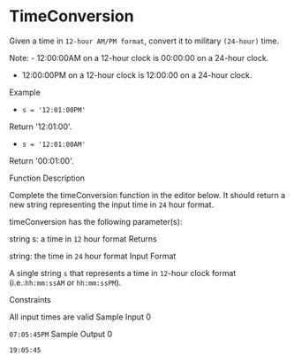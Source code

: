 # TimeConversion

Given a time in `12-hour AM/PM format`, convert it to military `(24-hour)` time.

Note: - 12:00:00AM on a 12-hour clock is 00:00:00 on a 24-hour clock.

- 12:00:00PM on a 12-hour clock is 12:00:00 on a 24-hour clock.

Example

- `s = '12:01:00PM'`

Return '12:01:00'.

- `s = '12:01:00AM'`

Return '00:01:00'.

Function Description

Complete the timeConversion function in the editor below. It should return a new string representing the input time in `24` hour format.

timeConversion has the following parameter(s):

string s: a time in `12` hour format
Returns

string: the time in `24` hour format
Input Format

A single string `s` that represents a time in `12`-hour clock format (i.e.:`hh:mm:ssAM` or `hh:mm:ssPM`).

Constraints

All input times are valid
Sample Input 0

`07:05:45PM`
Sample Output 0

`19:05:45`
